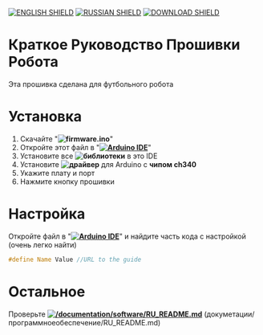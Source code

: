 [![ENGLISH SHIELD](https://img.shields.io/badge/-English-444?style=flat-square)]()
[![RUSSIAN SHIELD](https://img.shields.io/badge/-Русский-08f?style=flat-square)](RU_README.md)
[![DOWNLOAD SHIELD](https://img.shields.io/badge/-Скачать_Программу-F00?style=flat-square)](https://github.com/UBER-BLACK/SoccerRobotsPro/raw/main/src/software/firmware/firmware.ino)
# Краткое Руководство Прошивки Робота
Эта прошивка сделана для футбольного робота

# Установка

1. Скачайте "**![firmware.ino](https://github.com/UBER-BLACK/SoccerRobotsPro/raw/main/src/software/firmware/firmware.ino)**"
1. Откройте этот файл в "**[![Arduino IDE]()](https://www.arduino.cc/en/software)**"
1. Установите все **![библиотеки](https://github.com/UBER-BLACK/SoccerRobotsPro/tree/main/src/software/libraries)** в это IDE
1. Установите **![драйвер](https://github.com/UBER-BLACK/SoccerRobotsPro/tree/main/src/software/driver)** для Arduino с **чипом ch340**
1. Укажите плату и порт
1. Нажмите кнопку прошивки

# Настройка

Откройте файл в "**[![Arduino IDE]()](https://www.arduino.cc/en/software)**" и найдите часть кода с настройкой (очень легко найти)
```C++
#define Name Value //URL to the guide
```
# Остальное

Проверьте **[![/documentation/software/RU_README.md]()](https://github.com/UBER-BLACK/SoccerRobotsPro/blob/main/documentation/software/RU_README.md)** (докуметации/программноеобеспечение/RU_README.md)
